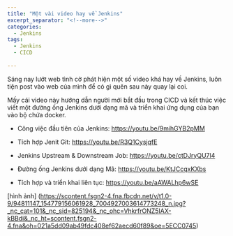 ```yaml
---
title: "Một vài video hay về Jenkins"
excerpt_separator: "<!--more-->"
categories:
  - Jenkins
tags:
  - Jenkins
  - CICD
  
---
```


Sáng nay lướt web tình cờ phát hiện một số video khá hay về Jenkins, luôn tiện post vào web của mình để có gì quên sau này quay lại coi.

Mấy cái video này hướng dẫn người mới bắt đầu trong CICD và kết thúc việc viết một đường ống Jenkins dưới dạng mã và triển khai ứng dụng của bạn vào bộ chứa docker.

* Công việc đầu tiên của Jenkins: https://youtu.be/9mihGYB2pMM

* Tích hợp Jenit Git: https://youtu.be/R3Q1CysjqfE

* Jenkins Upstream & Downstream Job: https://youtu.be/ctDJryQU7l4

* Đường ống Jenkins dưới dạng Mã: https://youtu.be/KtJCcqxKXbs

* Tích hợp và triển khai liên tục: https://youtu.be/aAWALhp6wSE

[hình ảnh] (https://scontent.fsgn2-4.fna.fbcdn.net/v/t1.0-9/94811147_154779156061928_7004927003614773248_n.jpg?_nc_cat=101&_nc_sid=825194&_nc_ohc=VhkrfrONZ5IAX-kBBdi&_nc_ht=scontent.fsgn2-4.fna&oh=021a5dd09ab49fdc408ef62aecd60f89&oe=5ECC0745)

